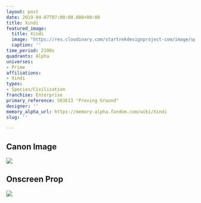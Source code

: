 ```yaml
---
layout: post
date: 2019-04-07T07:00:00.000+00:00
title: Xindi
featured_image:
  title: Xindi
  image: "https://res.cloudinary.com/startrekdesignproject-com/image/upload/v1569622180/Xindi2.png"
  caption: ''
time_period: 2100s
quadrants: Alpha
universes:
- Prime
affiliations:
- Xindi
types:
- Species/Civilization
franchise: Enterprise
primary_reference: S03E13 "Proving Ground"
designer: ''
memory_alpha_url: https://memory-alpha.fandom.com/wiki/Xindi
slug: ''

---
```

## Canon Image

![](https://res.cloudinary.com/startrekdesignproject-com/image/upload/v1554684613/Xindi1.jpg)

## Onscreen Prop

![](https://res.cloudinary.com/startrekdesignproject-com/image/upload/v1569622179/Xindi_Prop.jpg)
